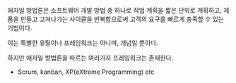 애자일 방법론은 소프트웨어 개발 방법 중 하나로 작업 계획을 짧은 단위로 계획하고, 제품을 만들고 고쳐나가는 사이클을 반복함으로써 고객의 요구를 빠르게 충족할 수 있는 기법이다.

이는 특별한 유틸이나 프레임워크는 아니며, 개념일 뿐이다.

하지만 애자일 방법론을 따르는 여러가지 프레임워크는 존재한다.
- Scrum, kanban, XP(eXtreme Programming) etc